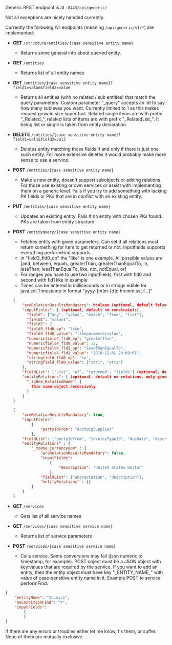 Generic REST endpoint is at `:8443/api/generic/`

Not all exceptions are nicely handled currently.

Currently the following /v1 endpoints (meaning `/api/generic/v1/*`) are implemented:
* **GET** `/structure/entities/{case sensitive entity name}`
    * Returns some general info about queried entity.
* **GET** `/entities`
    * Returns list of all entity names
* **GET** `/entities/{case sensitive entity name}?field1=value&field2=value`
    * Returns all entities (with no related / sub entities) that match the query parameters. Custom parameter "_query" accepts an int to say how many subleves you want. Currently limited to 1 as this makes request grow in size super fast. Related single items are with prefix "_Related\_", related lists of items are with prefix "_RelatedList\_". It being list or single is taken from entity declaration.
* **DELETE** `/entities/{case sensitive entity name}?field1=val1&field2=val2`
    * Deletes entity matching those fields if and only if there is just one such entity. For more extensive deletes it would probably make more sense to use a service.
* **POST** `/entities/{case sensitive entity name}`
    * Make a new entity, doesn't support subobjects or adding relations. For those use existing or own services or assist with implementing them on a generic level.
    Fails if you try to add something with lacking PK fields or PKs that are in conflict with an existing entity.
* **PUT** `/entities/{case sensitive entity name}`
    * Updates an existing entity. Fails if no entity with chosen PKs found. PKs are taken from entity structure
* **POST** `/entityquery/{case sensitive entity name}`
    * Fetches entity with given parameters. Can set if all relations must return something for item to get returned or not. Inputfields supports everything performFind supports.
    * in "field3_fld0_op" the "like" is one example. All possible values are [and, between, equals, greaterThan, greaterThanEqualTo, in, lessThan, lessThanEqualTo, like, not, notEqual, or]
    * For ranges you have to use two inputFields, first with fld0 and second with fld1 like in example
    * Times can be entered in milliseconds or in strings edible for java.sql.Timestamp in format "yyyy-[m]m-[d]d hh:mm:ss[.f...]"
    
    ```json
    {
        "areRelationResultsMandatory": boolean (optional, default false),
        "inputFields": { (optional, default no constraints)
          "field": ["any", "value", "match", "from", "list"],
          "field1": "value1",
          "field2": 2,
          "field3_fld0_op": "like",
          "field3_fld0_value": "likeparametervalue",
          "numericfield4_fld0_op": "greaterThan",
          "numericfield4_fld0_value": 12,
          "numericfield4_fld1_op": "lessThanEqualTo",
          "numericfield4_fld1_value": "2019-12-01 20:09:01",
          "stringfield_fld0_op": "in",
          "stringfield_fld0_value": ["str1", "str2"]
        },
        "fieldList": ["List", "of", "returned", "fields"] (optional, default all fields),
        "entityRelations": { (optional, default no relations, only given relations are returned)
          "_toOne_RelationName": {
            this same object recursively
          }
        }
    }
    ```
  
    ```json
    {
        "areRelationResultsMandatory": true,
        "inputFields": 
            {
                "partyIdFrom": "AcctBigSupplier"
            },
        "fieldList": ["partyIdFrom", "invoiceTypeId", "dueDate", "description"],
        "entityRelations" : {
            "_toOne_CurrencyUom" : {
                "areRelationResultsMandatory": false,
                "inputFields": 
                    {
                        "description": "United States Dollar"
                    },
                "fieldList": ["abbreviation", "description"],
                "entityRelations" : {}
            }
        }
    }
    ```
* **GET** `/services`
    * Gets list of all service names
* **GET** `/services/{case sensitive service name}`
    * Returns list of service parameters
* **POST** `/services/{case sensitive service name}`
    * Calls service. Some conversions may fail (json numeric to timestamp, for example). POST object must be a JSON object with key:values that are required by the service. If you want to add an entity, then the entity object must have key "_ENTITY_NAME\_" with value of case-sensitive entity name in it.
    Example POST to service performFind:
```json 
{
    "entityName": "Invoice",
    "noConditionFind": "Y",
    "inputFields": 
        {
        }
}
```

If there are any errors or troubles either let me know, fix them, or suffer. None of them are mutually exclusive.